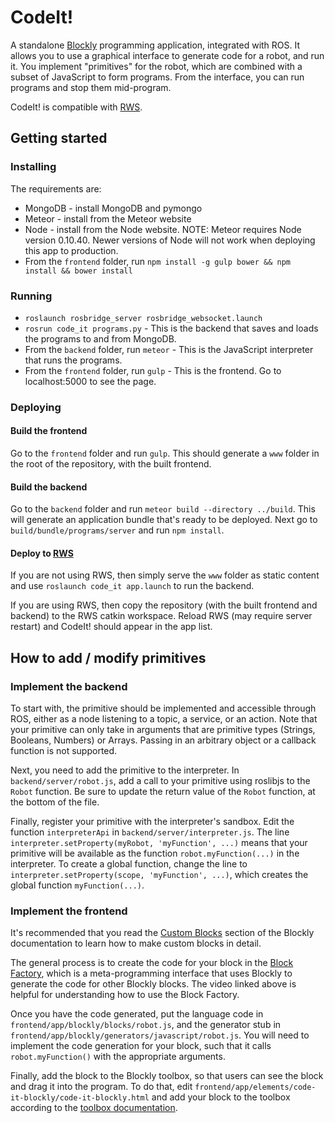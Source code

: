 # CodeIt!
A standalone [Blockly](https://developers.google.com/blockly/) programming application, integrated with ROS.
It allows you to use a graphical interface to generate code for a robot, and run it.
You implement "primitives" for the robot, which are combined with a subset of JavaScript to form programs.
From the interface, you can run programs and stop them mid-program.

CodeIt! is compatible with [RWS](https://github.com/hcrlab/rws).

## Getting started
### Installing
The requirements are:
- MongoDB - install MongoDB and pymongo
- Meteor - install from the Meteor website
- Node - install from the Node website.
  NOTE: Meteor requires Node version 0.10.40.
  Newer versions of Node will not work when deploying this app to production.
- From the `frontend` folder, run `npm install -g gulp bower && npm install && bower install`

### Running
- `roslaunch rosbridge_server rosbridge_websocket.launch`
- `rosrun code_it programs.py` - This is the backend that saves and loads the programs to and from MongoDB.
- From the `backend` folder, run `meteor` - This is the JavaScript interpreter that runs the programs.
- From the `frontend` folder, run `gulp` - This is the frontend. Go to localhost:5000 to see the page.

### Deploying
#### Build the frontend
Go to the `frontend` folder and run `gulp`.
This should generate a `www` folder in the root of the repository, with the built frontend.

#### Build the backend
Go to the `backend` folder and run `meteor build --directory ../build`.
This will generate an application bundle that's ready to be deployed.
Next go to `build/bundle/programs/server` and run `npm install`.

#### Deploy to [RWS](https://github.com/hcrlab/rws)
If you are not using RWS, then simply serve the `www` folder as static content and use `roslaunch code_it app.launch` to run the backend.

If you are using RWS, then copy the repository (with the built frontend and backend) to the RWS catkin workspace.
Reload RWS (may require server restart) and CodeIt! should appear in the app list.

## How to add / modify primitives
### Implement the backend
To start with, the primitive should be implemented and accessible through ROS, either as a node listening to a topic, a service, or an action.
Note that your primitive can only take in arguments that are primitive types (Strings, Booleans, Numbers) or Arrays.
Passing in an arbitrary object or a callback function is not supported.

Next, you need to add the primitive to the interpreter.
In `backend/server/robot.js`, add a call to your primitive using roslibjs to the `Robot` function.
Be sure to update the return value of the `Robot` function, at the bottom of the file.

Finally, register your primitive with the interpreter's sandbox.
Edit the function `interpreterApi` in `backend/server/interpreter.js`.
The line `interpreter.setProperty(myRobot, 'myFunction', ...)` means that your primitive will be available as the function `robot.myFunction(...)` in the interpreter.
To create a global function, change the line to `interpreter.setProperty(scope, 'myFunction', ...)`, which creates the global function `myFunction(...)`.

### Implement the frontend
It's recommended that you read the [Custom Blocks](https://developers.google.com/blockly/custom-blocks/overview) section of the Blockly documentation to learn how to make custom blocks in detail.

The general process is to create the code for your block in the [Block Factory](https://developers.google.com/blockly/custom-blocks/block-factory), which is a meta-programming interface that uses Blockly to generate the code for other Blockly blocks.
The video linked above is helpful for understanding how to use the Block Factory.

Once you have the code generated, put the language code in `frontend/app/blockly/blocks/robot.js`, and the generator stub in `frontend/app/blockly/generators/javascript/robot.js`.
You will need to implement the code generation for your block, such that it calls `robot.myFunction()` with the appropriate arguments.

Finally, add the block to the Blockly toolbox, so that users can see the block and drag it into the program.
To do that, edit `frontend/app/elements/code-it-blockly/code-it-blockly.html` and add your block to the toolbox according to the [toolbox documentation](https://developers.google.com/blockly/installation/toolbox).

